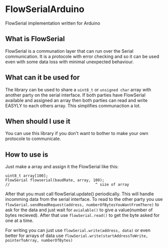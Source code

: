 # FlowSerialArduino
FlowSerial implementation written for Arduino

## What is FlowSerial
FlowSerial is a communation layer that can run over the Serial communication. 
It is a protocole with error checking and so it can be used even with some data loss with minimal unexpected behaviour.

## What can it be used for
The library can be used to share a `uint8_t` or `unsigned char` array with another party on the serial interface. 
If both parties have FlowSerial available and assigned an array then both parties can read and write EASYLY to each others array.
This simplifies communaction a lot. 

## When should I use it
You can use this library if you don't want to bother to make your own protocole to communicate. 

## How to use is
Just make a array and assign it the FlowSerial like this:
```
uint8_t array[100];
FlowSerial flowserial(baudRate, array, 100);
//                                      ^ size of array
```
After that you must call flowSerial.update() periodically. This will handle incomming data from the serial interface.
To read to the other party you use `flowSerial.sendReadRequest(address, numberOfBytesYouWantFromThere)` to ask for the data and just wait for `avialable()` to give a value(number of bytes recieved).
After that use `flowSerial.read()` to get the byte asked for one at a time.

For writing you can just use `flowSerial.write(address, data)` or even better for arrays of data use `flowSerial.write(startAddressToWrite, pointerToArray, numberOfBytes)`
